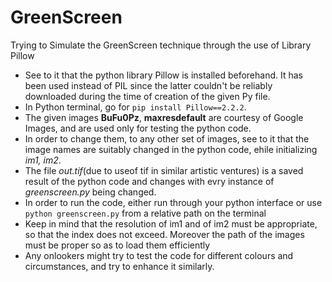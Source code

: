 # GreenScreen
Trying to Simulate the GreenScreen technique through the use of Library Pillow

<ul>
  <li/>See to it that the python library Pillow is installed beforehand. It has been used instead of PIL since the latter couldn't be reliably downloaded during the time of creation of the given Py file.
  <li/>In Python terminal, go for <code>pip install Pillow==2.2.2</code>.
  <li/>The given images <b>BuFu0Pz</b>, <b>maxresdefault</b> are courtesy of Google Images, and are used only for testing the python code.
  <li/>In order to change them, to any other set of images, see to it that the image names are suitably changed in the python code, ehile initializing <i>im1, im2</i>.
  <li/>The file <i>out.tif</i>(due to useof tif in similar artistic ventures) is a saved result of the python code and changes with evry instance of <i>greenscreen.py</i> being changed.
  <li/>In order to run the code, either run through your python interface or use <code>python greenscreen.py</code> from a relative path on the terminal
  <li/>Keep in mind that the resolution of im1 and of im2 must be appropriate, so that the index does not exceed. Moreover the path of the images must be proper so as to load them efficiently 
  <li/>Any onlookers might try to test the code for different colours and circumstances, and try to enhance it similarly.
